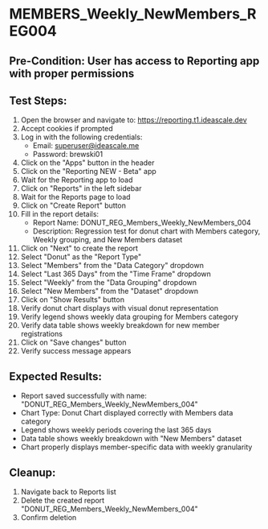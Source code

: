 # MEMBERS_Weekly_NewMembers_REG004

## Pre-Condition: User has access to Reporting app with proper permissions

## Test Steps:
1. Open the browser and navigate to: https://reporting.t1.ideascale.dev
2. Accept cookies if prompted  
3. Log in with the following credentials:
   - Email: superuser@ideascale.me
   - Password: brewski01
4. Click on the "Apps" button in the header
5. Click on the "Reporting NEW - Beta" app
6. Wait for the Reporting app to load
7. Click on "Reports" in the left sidebar
8. Wait for the Reports page to load
9. Click on "Create Report" button
10. Fill in the report details:
    - Report Name: DONUT_REG_Members_Weekly_NewMembers_004
    - Description: Regression test for donut chart with Members category, Weekly grouping, and New Members dataset
11. Click on "Next" to create the report
12. Select "Donut" as the "Report Type"
13. Select "Members" from the "Data Category" dropdown
14. Select "Last 365 Days" from the "Time Frame" dropdown
15. Select "Weekly" from the "Data Grouping" dropdown
16. Select "New Members" from the "Dataset" dropdown
17. Click on "Show Results" button
18. Verify donut chart displays with visual donut representation
19. Verify legend shows weekly data grouping for Members category
20. Verify data table shows weekly breakdown for new member registrations
21. Click on "Save changes" button
22. Verify success message appears

## Expected Results:
- Report saved successfully with name: "DONUT_REG_Members_Weekly_NewMembers_004"
- Chart Type: Donut Chart displayed correctly with Members data category
- Legend shows weekly periods covering the last 365 days
- Data table shows weekly breakdown with "New Members" dataset
- Chart properly displays member-specific data with weekly granularity

## Cleanup:
1. Navigate back to Reports list
2. Delete the created report "DONUT_REG_Members_Weekly_NewMembers_004"
3. Confirm deletion
